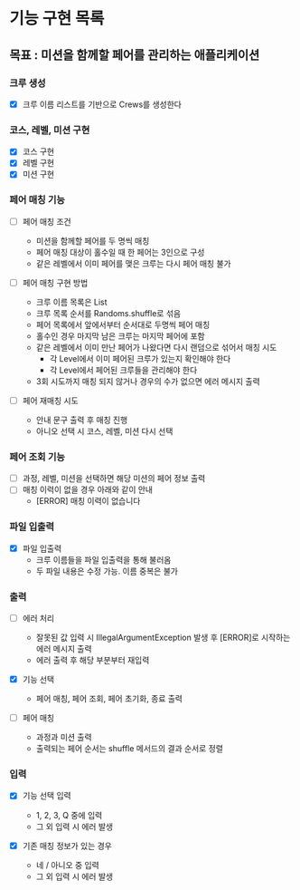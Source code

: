 # 기능 구현 목록

## 목표 : 미션을 함께할 페어를 관리하는 애플리케이션

### 크루 생성

- [X] 크루 이름 리스트를 기반으로 Crews를 생성한다

### 코스, 레벨, 미션 구현

- [X] 코스 구현
- [X] 레벨 구현
- [X] 미션 구현

### 페어 매칭 기능

- [ ] 페어 매칭 조건
    - 미션을 함께할 페어를 두 명씩 매칭
    - 페어 매칭 대상이 홀수일 때 한 페어는 3인으로 구성
    - 같은 레벨에서 이미 페어를 맺은 크루는 다시 페어 매칭 불가

- [ ] 페어 매칭 구현 방법
    - 크루 이름 목록은 List<String>
    - 크루 목록 순서를 Randoms.shuffle로 섞음
    - 페어 목록에서 앞에서부터 순서대로 두명씩 페어 매칭
    - 홀수인 경우 마지막 남은 크루는 마지막 페어에 포함
    - 같은 레벨에서 이미 만난 페어가 나왔다면 다시 랜덤으로 섞어서 매칭 시도
        - 각 Level에서 이미 페어된 크루가 있는지 확인해야 한다
        - 각 Level에서 페어된 크루들을 관리해야 한다
    - 3회 시도까지 매칭 되지 않거나 경우의 수가 없으면 에러 메시지 출력

- [ ] 페어 재매칭 시도
    - 안내 문구 출력 후 매칭 진행
    - 아니오 선택 시 코스, 레벨, 미션 다시 선택

### 페어 조회 기능

- [ ] 과정, 레벨, 미션을 선택하면 해당 미션의 페어 정보 출력
- [ ] 매칭 이력이 없을 경우 아래와 같이 안내
    - [ERROR] 매칭 이력이 없습니다

### 파일 입출력

- [X] 파일 입출력
    - 크루 이름들을 파일 입출력을 통해 불러옴
    - 두 파일 내용은 수정 가능. 이름 중복은 불가

### 출력

- [ ] 에러 처리
    - 잘못된 값 입력 시 IllegalArgumentException 발생 후 [ERROR]로 시작하는 에러 메시지 출력
    - 에러 출력 후 해당 부분부터 재입력

- [X] 기능 선택
    - 페어 매칭, 페어 조회, 페어 초기화, 종료 출력

- [ ] 페어 매칭
    - 과정과 미션 출력
    - 출력되는 페어 순서는 shuffle 메서드의 결과 순서로 정렬

### 입력

- [X] 기능 선택 입력
    - 1, 2, 3, Q 중에 입력
    - 그 외 입력 시 에러 발생

- [X] 기존 매칭 정보가 있는 경우
    - 네 / 아니오 중 입력
    - 그 외 입력 시 에러 발생